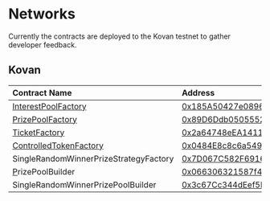 # Networks

Currently the contracts are deployed to the Kovan testnet to gather developer feedback.

## Kovan

| Contract Name | Address |
| :--- | :--- |
| [InterestPoolFactory](interestpool.md) | [0x185A50427e08966a7cbC9e9aFBF4cfb36f50c96d](https://kovan.etherscan.io/address/0x185A50427e08966a7cbC9e9aFBF4cfb36f50c96d) |
| [PrizePoolFactory](prize-pool.md) | [0x89D6Ddb0505552060399fAA9c77b4a9E200ff690](https://kovan.etherscan.io/address/0x89D6Ddb0505552060399fAA9c77b4a9E200ff690) |
| [TicketFactory](ticket.md) | [0x2a64748eEA141150188bbC5e4cd2587ebDCDe882](https://kovan.etherscan.io/address/0x2a64748eEA141150188bbC5e4cd2587ebDCDe882) |
| [ControlledTokenFactory](controlledtoken.md) | [0x0484E8c8c6a54969F29C7773eb5888Dba3CF5696](https://kovan.etherscan.io/address/0x0484E8c8c6a54969F29C7773eb5888Dba3CF5696) |
| SingleRandomWinnerPrizeStrategyFactory | [0x7D067C582F6916d7233d3bb2eA442d662b1336BD](https://kovan.etherscan.io/address/0x7D067C582F6916d7233d3bb2eA442d662b1336BD) |
| [P](../tutorials/prizepoolfactory.md)rizePoolBuilder | [0x066306321587f49160aD14906F0fB1693b9eaa55](https://kovan.etherscan.io/address/0x066306321587f49160aD14906F0fB1693b9eaa55) |
| SingleRandomWinnerPrizePoolBuilder | [0x3c67Cc344dEef5E7F551aC9FfFA8B23070258E24](https://kovan.etherscan.io/address/0x3c67Cc344dEef5E7F551aC9FfFA8B23070258E24) |

